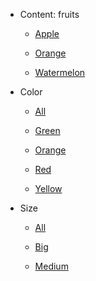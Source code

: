 
- Content: fruits
  - [Apple](Apple/index.md)

  - [Orange](Orange/index.md)

  - [Watermelon](Watermelon/index.md)

- Color
  - [All](Color/index.md)

  - [Green](../Color/Green.md)

  - [Orange](../Color/Orange.md)

  - [Red](../Color/Red.md)

  - [Yellow](../Color/Yellow.md)

- Size
  - [All](Size/index.md)

  - [Big](../Size/Big.md)

  - [Medium](../Size/Medium.md)
